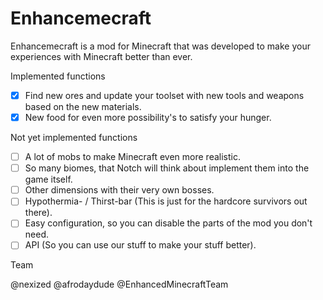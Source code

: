Enhancemecraft
==============

Enhancemecraft is a mod for Minecraft that was developed 
to make your experiences with Minecraft better than ever.

Implemented functions

- [x] Find new ores and update your toolset with new tools and weapons based on the new materials.
- [x] New food for even more possibility's to satisfy your hunger.

Not yet implemented functions

- [ ] A lot of mobs to make Minecraft even more realistic.
- [ ] So many biomes, that Notch will think about implement them into the game itself.
- [ ] Other dimensions with their very own bosses.
- [ ] Hypothermia- / Thirst-bar (This is just for the hardcore survivors out there).
- [ ] Easy configuration, so you can disable the parts of the mod you don't need.
- [ ] API (So you can use our stuff to make your stuff better).

Team

@nexized
@afrodaydude
@EnhancedMinecraftTeam
